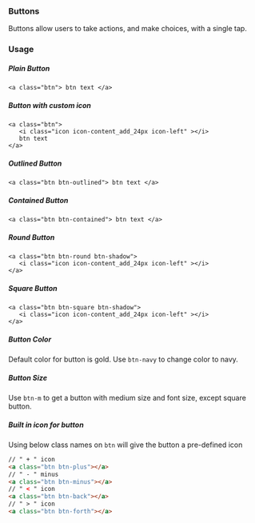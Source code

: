 ### Buttons
Buttons allow users to take actions, and make choices, with a single tap.
### Usage
##### Plain Button
``` 
<a class="btn"> btn text </a> 
```

##### Button with custom icon
``` 
<a class="btn">
   <i class="icon icon-content_add_24px icon-left" ></i>
   btn text
</a>
```

##### Outlined Button
``` 
<a class="btn btn-outlined"> btn text </a> 
```

##### Contained Button
``` 
<a class="btn btn-contained"> btn text </a> 
```

##### Round Button
``` 
<a class="btn btn-round btn-shadow">
   <i class="icon icon-content_add_24px icon-left" ></i>
</a>
```

##### Square Button
``` 
<a class="btn btn-square btn-shadow">
   <i class="icon icon-content_add_24px icon-left" ></i>
</a>
```

##### Button Color
Default color for button is gold. Use `btn-navy` to change color to navy.

##### Button Size
Use `btn-m` to get a button with medium size and font size, except square button.

##### Built in icon for button
Using below class names on `btn` will give the button a pre-defined icon
```html
// " + " icon
<a class="btn btn-plus"></a>
// " - " minus
<a class="btn btn-minus"></a>
// " < " icon
<a class="btn btn-back"></a>
// " > " icon
<a class="btn btn-forth"></a>
```
